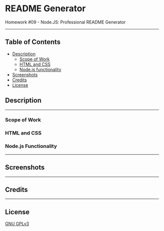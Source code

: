 # README Generator
Homework #09 - Node.JS: Professional README Generator

---

## Table of Contents
 * [Description](#description)
    + [Scope of Work](#scope-of-work)
    + [HTML and CSS](#html-and-css)
    + [Node.js functionality](#node.js-functionality)
  * [Screenshots](#screenshots)
  * [Credits](#credits)
  * [License](#license)

## Description
---
### Scope of Work


### HTML and CSS


### Node.js Functionality

---

## Screenshots

<!-- <summary><strong>Weather Dashboard</strong></summary>
<br>


![weather dashboard functionality](./assets/images/screenshots/weather_dashboard.gif?raw=true)
<br>
_weather dashboard functionality_
<br>

![weather dashboard mobile](./assets/images/screenshots/weather_dashboard_mobile.jpg?raw=true)
<br>
_weather dashboard mobile aspect ratio_
<br> -->


---

## Credits

<!-- * [jQuery](https://jquery.com/)

* [GeoCod API from Nominatim](https://nominatim.org/)

* [Weather API from OpenWeatherMap](https://openweathermap.org/)

* [Get value of list item](https://stackoverflow.com/questions/5548827/get-value-of-list-item-with-jqueryp)

* [Get input field to accept only numbers](https://stackoverflow.com/questions/19508183/how-to-force-input-to-only-allow-alpha-letters)

* [Converting from unix time](https://www.codegrepper.com/code-examples/delphi/jquery+convert+unix+timestamp+to+date)

* [Check if obj has key in an if/else statement](https://stackoverflow.com/questions/455338/how-do-i-check-if-an-object-has-a-key-in-javascript) -->


---

## License

[GNU GPLv3](https://github.com/natemking/readme_generator_node/blob/main/LICENSE)